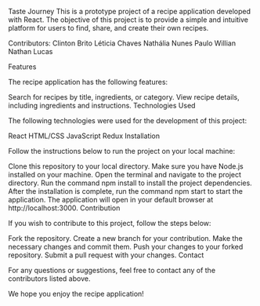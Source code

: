 Taste Journey
This is a prototype project of a recipe application developed with React. The objective of this project is to provide a simple and intuitive platform for users to find, share, and create their own recipes.

Contributors:
Clinton Brito
Léticia Chaves
Nathália Nunes
Paulo Willian
Nathan Lucas

Features

The recipe application has the following features:

Search for recipes by title, ingredients, or category.
View recipe details, including ingredients and instructions.
Technologies Used

The following technologies were used for the development of this project:

React
HTML/CSS
JavaScript
Redux
Installation

Follow the instructions below to run the project on your local machine:

Clone this repository to your local directory.
Make sure you have Node.js installed on your machine.
Open the terminal and navigate to the project directory.
Run the command npm install to install the project dependencies.
After the installation is complete, run the command npm start to start the application.
The application will open in your default browser at http://localhost:3000.
Contribution

If you wish to contribute to this project, follow the steps below:

Fork the repository.
Create a new branch for your contribution.
Make the necessary changes and commit them.
Push your changes to your forked repository.
Submit a pull request with your changes.
Contact

For any questions or suggestions, feel free to contact any of the contributors listed above.

We hope you enjoy the recipe application!
